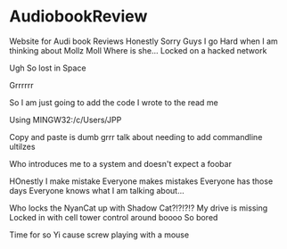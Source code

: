 # AudiobookReview
Website for Audi book Reviews 
Honestly Sorry Guys I go Hard when I am thinking about Mollz Moll
Where is she...
Locked on a hacked network

Ugh So lost in Space 

Grrrrrr

So I am just going to add the code I wrote to the read me

Using MINGW32:/c/Users/JPP

Copy and paste is dumb grrr talk about needing to add commandline ultilzes

Who introduces me to a system and doesn't expect a foobar

HOnestly I make mistake 
Everyone makes mistakes 
Everyone has those days
Everyone knows what I am talking about...

Who locks the NyanCat up with Shadow Cat?!?!?!?
My drive is missing 
Locked in with cell tower control around boooo
So bored 

Time for so Yi cause screw playing with a mouse 
